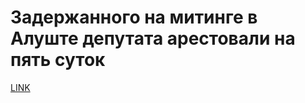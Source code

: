 # Задержанного на митинге в Алуште депутата арестовали на пять суток



[LINK](https://varlamov.ru/1785774.html)